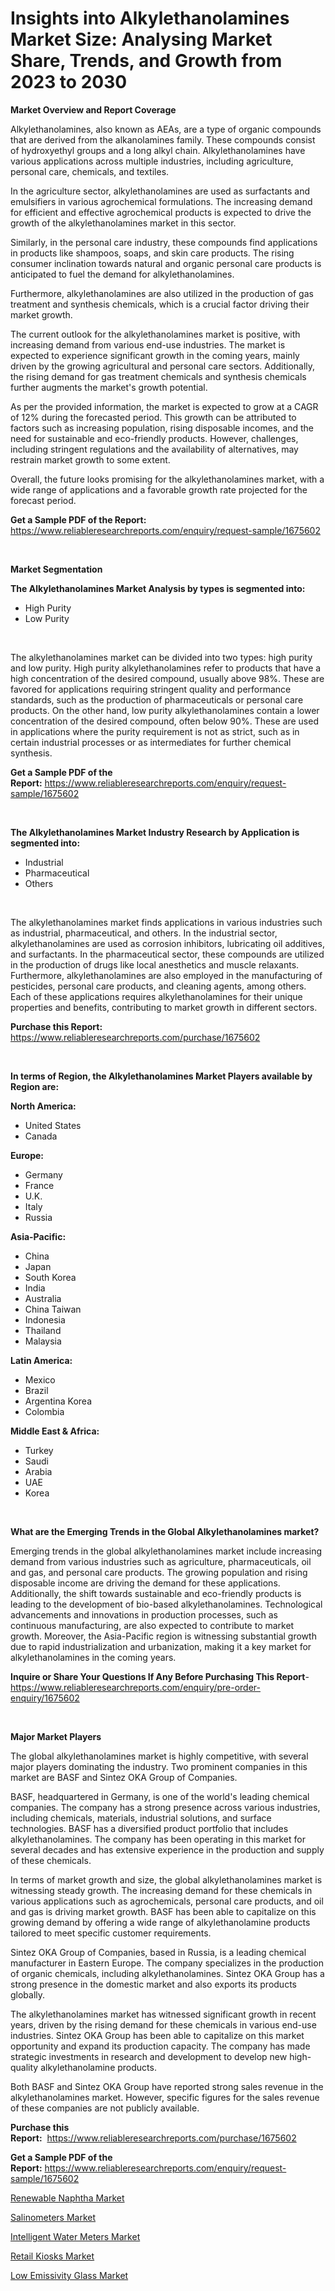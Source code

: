 <p><h1>Insights into Alkylethanolamines Market Size: Analysing Market Share, Trends, and Growth from 2023 to 2030</h1></p><p><strong>Market Overview and Report Coverage</strong></p>
<p><p>Alkylethanolamines, also known as AEAs, are a type of organic compounds that are derived from the alkanolamines family. These compounds consist of hydroxyethyl groups and a long alkyl chain. Alkylethanolamines have various applications across multiple industries, including agriculture, personal care, chemicals, and textiles.</p><p>In the agriculture sector, alkylethanolamines are used as surfactants and emulsifiers in various agrochemical formulations. The increasing demand for efficient and effective agrochemical products is expected to drive the growth of the alkylethanolamines market in this sector.</p><p>Similarly, in the personal care industry, these compounds find applications in products like shampoos, soaps, and skin care products. The rising consumer inclination towards natural and organic personal care products is anticipated to fuel the demand for alkylethanolamines.</p><p>Furthermore, alkylethanolamines are also utilized in the production of gas treatment and synthesis chemicals, which is a crucial factor driving their market growth.</p><p>The current outlook for the alkylethanolamines market is positive, with increasing demand from various end-use industries. The market is expected to experience significant growth in the coming years, mainly driven by the growing agricultural and personal care sectors. Additionally, the rising demand for gas treatment chemicals and synthesis chemicals further augments the market's growth potential.</p><p>As per the provided information, the market is expected to grow at a CAGR of 12% during the forecasted period. This growth can be attributed to factors such as increasing population, rising disposable incomes, and the need for sustainable and eco-friendly products. However, challenges, including stringent regulations and the availability of alternatives, may restrain market growth to some extent.</p><p>Overall, the future looks promising for the alkylethanolamines market, with a wide range of applications and a favorable growth rate projected for the forecast period.</p></p>
<p><strong>Get a Sample PDF of the Report:</strong> <a href="https://www.reliableresearchreports.com/enquiry/request-sample/1675602">https://www.reliableresearchreports.com/enquiry/request-sample/1675602</a></p>
<p>&nbsp;</p>
<p><strong>Market Segmentation</strong></p>
<p><strong>The Alkylethanolamines Market Analysis by types is segmented into:</strong></p>
<p><ul><li>High Purity</li><li>Low Purity</li></ul></p>
<p>&nbsp;</p>
<p><p>The alkylethanolamines market can be divided into two types: high purity and low purity. High purity alkylethanolamines refer to products that have a high concentration of the desired compound, usually above 98%. These are favored for applications requiring stringent quality and performance standards, such as the production of pharmaceuticals or personal care products. On the other hand, low purity alkylethanolamines contain a lower concentration of the desired compound, often below 90%. These are used in applications where the purity requirement is not as strict, such as in certain industrial processes or as intermediates for further chemical synthesis.</p></p>
<p><strong>Get a Sample PDF of the Report:</strong>&nbsp;<a href="https://www.reliableresearchreports.com/enquiry/request-sample/1675602">https://www.reliableresearchreports.com/enquiry/request-sample/1675602</a></p>
<p>&nbsp;</p>
<p><strong>The Alkylethanolamines Market Industry Research by Application is segmented into:</strong></p>
<p><ul><li>Industrial</li><li>Pharmaceutical</li><li>Others</li></ul></p>
<p>&nbsp;</p>
<p><p>The alkylethanolamines market finds applications in various industries such as industrial, pharmaceutical, and others. In the industrial sector, alkylethanolamines are used as corrosion inhibitors, lubricating oil additives, and surfactants. In the pharmaceutical sector, these compounds are utilized in the production of drugs like local anesthetics and muscle relaxants. Furthermore, alkylethanolamines are also employed in the manufacturing of pesticides, personal care products, and cleaning agents, among others. Each of these applications requires alkylethanolamines for their unique properties and benefits, contributing to market growth in different sectors.</p></p>
<p><strong>Purchase this Report:</strong>&nbsp; <a href="https://www.reliableresearchreports.com/purchase/1675602">https://www.reliableresearchreports.com/purchase/1675602</a></p>
<p>&nbsp;</p>
<p><strong>In terms of Region, the Alkylethanolamines Market Players available by Region are:</strong></p>
<p>
    <p> <strong> North America: </strong>
        <ul>
            <li>United States</li>
            <li>Canada</li>
        </ul>
        </p> 
    <p> <strong> Europe: </strong>
        <ul>
            <li>Germany</li>
            <li>France</li>
            <li>U.K.</li>
            <li>Italy</li>
            <li>Russia</li>
        </ul>
        </p> 
    <p> <strong> Asia-Pacific: </strong>
        <ul>
            <li>China</li>
            <li>Japan</li>
            <li>South Korea</li>
            <li>India</li>
            <li>Australia</li>
            <li>China Taiwan</li>
            <li>Indonesia</li>
            <li>Thailand</li>
            <li>Malaysia</li>
        </ul>
        </p> 
    <p> <strong> Latin America: </strong>
        <ul>
            <li>Mexico</li>
            <li>Brazil</li>
            <li>Argentina Korea</li>
            <li>Colombia</li>
        </ul>
        </p> 
    <p> <strong> Middle East & Africa: </strong>
        <ul>
            <li>Turkey</li>
            <li>Saudi</li>
            <li>Arabia</li>
            <li>UAE</li>
            <li>Korea</li>
        </ul>
    </p>
    </p>
<p>&nbsp;</p>
<p><strong>What are the Emerging Trends in the Global Alkylethanolamines market?</strong></p>
<p><p>Emerging trends in the global alkylethanolamines market include increasing demand from various industries such as agriculture, pharmaceuticals, oil and gas, and personal care products. The growing population and rising disposable income are driving the demand for these applications. Additionally, the shift towards sustainable and eco-friendly products is leading to the development of bio-based alkylethanolamines. Technological advancements and innovations in production processes, such as continuous manufacturing, are also expected to contribute to market growth. Moreover, the Asia-Pacific region is witnessing substantial growth due to rapid industrialization and urbanization, making it a key market for alkylethanolamines in the coming years.</p></p>
<p><strong>Inquire or Share Your Questions If Any Before Purchasing This Report</strong>- <a href="https://www.reliableresearchreports.com/enquiry/pre-order-enquiry/1675602">https://www.reliableresearchreports.com/enquiry/pre-order-enquiry/1675602</a></p>
<p>&nbsp;</p>
<p><strong>Major Market Players</strong></p>
<p><p>The global alkylethanolamines market is highly competitive, with several major players dominating the industry. Two prominent companies in this market are BASF and Sintez OKA Group of Companies. </p><p>BASF, headquartered in Germany, is one of the world's leading chemical companies. The company has a strong presence across various industries, including chemicals, materials, industrial solutions, and surface technologies. BASF has a diversified product portfolio that includes alkylethanolamines. The company has been operating in this market for several decades and has extensive experience in the production and supply of these chemicals. </p><p>In terms of market growth and size, the global alkylethanolamines market is witnessing steady growth. The increasing demand for these chemicals in various applications such as agrochemicals, personal care products, and oil and gas is driving market growth. BASF has been able to capitalize on this growing demand by offering a wide range of alkylethanolamine products tailored to meet specific customer requirements. </p><p>Sintez OKA Group of Companies, based in Russia, is a leading chemical manufacturer in Eastern Europe. The company specializes in the production of organic chemicals, including alkylethanolamines. Sintez OKA Group has a strong presence in the domestic market and also exports its products globally. </p><p>The alkylethanolamines market has witnessed significant growth in recent years, driven by the rising demand for these chemicals in various end-use industries. Sintez OKA Group has been able to capitalize on this market opportunity and expand its production capacity. The company has made strategic investments in research and development to develop new high-quality alkylethanolamine products.</p><p>Both BASF and Sintez OKA Group have reported strong sales revenue in the alkylethanolamines market. However, specific figures for the sales revenue of these companies are not publicly available.</p></p>
<p><strong>Purchase this Report:</strong>&nbsp;&nbsp;<a href="https://www.reliableresearchreports.com/purchase/1675602">https://www.reliableresearchreports.com/purchase/1675602</a></p>
<p></p>
<p><strong>Get a Sample PDF of the Report:</strong>&nbsp;<a href="https://www.reliableresearchreports.com/enquiry/request-sample/1675602">https://www.reliableresearchreports.com/enquiry/request-sample/1675602</a></p>
<p><p><a href="https://github.com/amonskiyk/Market-Research-Report-List-1/blob/main/renewable-naphtha-market.md">Renewable Naphtha Market</a></p><p><a href="https://medium.com/@hotspotelectronicsstore/salinometers-market-size-reveals-the-best-marketing-channels-in-global-industry-4659726fbda7">Salinometers Market</a></p><p><a href="https://medium.com/@the.strong.zer0/intelligent-water-meters-market-insights-into-market-cagr-market-trends-and-growth-strategies-ca570d609a6a">Intelligent Water Meters Market</a></p><p><a href="https://medium.com/@viksingh034/retail-kiosks-market-size-cagr-trends-2024-2030-57190b265b64">Retail Kiosks Market</a></p><p><a href="https://github.com/RoccoManning/Market-Research-Report-List-2/blob/main/low-emissivity-glass-market.md">Low Emissivity Glass Market</a></p></p>